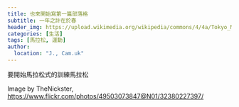 ```yaml
---
title: 也來開始寫第一篇部落格
subtitle: 一年之計在於春
header_img: https://upload.wikimedia.org/wikipedia/commons/4/4a/Tokyo_Marathon_-_32380227397.jpg
categories: [生活]
tags: [馬拉松, 運動]
author:
  location: "J., Cam.uk"
---
```


要開始馬拉松式的訓練馬拉松

Image by TheNickster, https://www.flickr.com/photos/49503073847@N01/32380227397/
